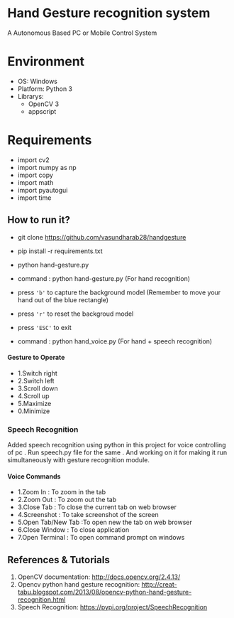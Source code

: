 # Hand Gesture recognition system

A Autonomous Based PC or Mobile Control System 


# Environment
- OS: Windows 
- Platform: Python 3
- Librarys: 
	- OpenCV 3
	- appscript

# Requirements
- import cv2
- import numpy as np
- import copy
- import math
- import pyautogui
- import time

 ## How to run it?

- git clone https://github.com/vasundharab28/handgesture
- pip install -r requirements.txt
- python hand-gesture.py

- command : python hand-gesture.py  (For hand recognition)
- press `'b'` to capture the background model (Remember to move your hand out of the blue rectangle)
- press `'r'` to reset the backgroud model
- press `'ESC'` to exit
- command : python hand_voice.py    (For hand + speech recognition)

#### Gesture to Operate 
- 1.Switch right
- 2.Switch left
- 3.Scroll down
- 4.Scroll up
- 5.Maximize
- 0.Minimize

### Speech Recognition
Added speech recognition using python in this project for voice controlling of pc .
Run speech.py file for the same . And working on it for making it run simultaneously with gesture recognition module.

#### Voice Commands
- 1.Zoom In      : To zoom in the tab
- 2.Zoom Out     : To zoom out the tab
- 3.Close Tab    : To close the current tab on web browser
- 4.Screenshot	 : To take screenshot of the screen
- 5.Open Tab/New Tab :To open new the tab on web browser
- 6.Close Window : To close application 
- 7.Open Terminal : To open command prompt on windows

## References & Tutorials

1. OpenCV documentation: 
http://docs.opencv.org/2.4.13/
2. Opencv python hand gesture recognition:
http://creat-tabu.blogspot.com/2013/08/opencv-python-hand-gesture-recognition.html
3. Speech Recognition:
https://pypi.org/project/SpeechRecognition
